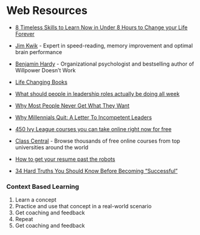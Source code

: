 # Web Resources

* [8 Timeless Skills to Learn Now in Under 8 Hours to Change your Life Forever](https://medium.com/skilluped/8-timeless-skills-to-learn-now-in-under-8-hours-to-change-your-life-forever-75e7b339373a)

* [Jim Kwik](https://jimkwik.com) - Expert in speed-reading, memory improvement and optimal brain performance

* [Benjamin Hardy](https://benjaminhardy.com/) - Organizational psychologist and bestselling author of Willpower Doesn’t Work

* [Life Changing Books](https://dariusforoux.com/reading-list/)

* [What should people in leadership roles actually be doing all week](https://medium.com/swlh/what-should-people-in-leadership-roles-actually-be-doing-all-week-67de8c24fd2)

* [Why Most People Never Get What They Want](https://benjaminhardy.com/why-most-people-never-get-what-they-want/)

* [Why Millennials Quit: A Letter To Incompetent Leaders](https://medium.com/swlh/why-millennials-quit-a-letter-to-incompetent-leaders-65ef778611eb)

* [450 Ivy League courses you can take online right now for free](https://www.freecodecamp.org/news/ivy-league-free-online-courses-a0d7ae675869/?fbclid=IwAR2W2MjT5XM6BHg4q6fl3GfFbETDHaNOIp5GGkLj7J4DIVhLaCkYXTbwhzU)

* [Class Central](https://www.classcentral.com) - Browse thousands of free online courses from top universities around the world

* [How to get your resume past the robots](https://www.themuse.com/advice/beat-the-robots-how-to-get-your-resume-past-the-system-into-human-hands)

* [34 Hard Truths You Should Know Before Becoming “Successful”](https://benjaminhardy.com/35-hard-truths-you-should-know-before-becoming-successful-2/)

### Context Based Learning

  1. Learn a concept
  2. Practice and use that concept in a real-world scenario
  3. Get coaching and feedback
  4. Repeat
  5. Get coaching and feedback
